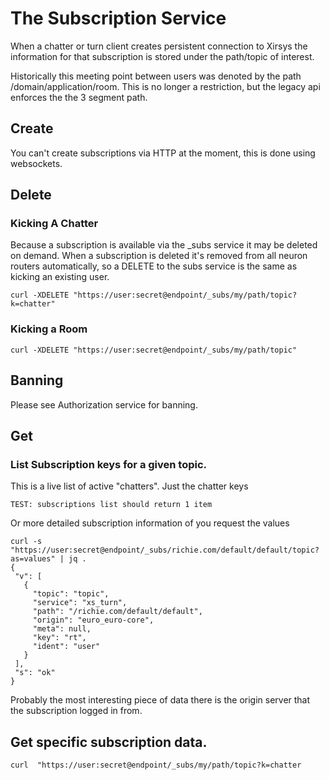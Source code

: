 # The Subscription Service

When a chatter or turn client creates persistent connection to Xirsys the information for that subscription is stored under the path/topic of interest.

Historically this meeting point between users was denoted by the path /domain/application/room. This is no longer a restriction, but the legacy api enforces the the 3 segment path.

## Create

You can't create subscriptions via HTTP at the moment, this is done using websockets.

## Delete

### Kicking A Chatter

Because a subscription is available via the \_subs service it may be deleted on demand. When a subscription is deleted it's removed from all neuron routers automatically, so a DELETE to the subs service is the same as kicking an existing user.

```
curl -XDELETE "https://user:secret@endpoint/_subs/my/path/topic?k=chatter"
```

### Kicking a Room

```
curl -XDELETE "https://user:secret@endpoint/_subs/my/path/topic"
```

## Banning

Please see Authorization service for banning.

## Get

### List Subscription keys for a given topic.

This is a live list of active "chatters". Just the chatter keys

```
TEST: subscriptions list should return 1 item
```

Or more detailed subscription information of you request the values

```
curl -s  "https://user:secret@endpoint/_subs/richie.com/default/default/topic?as=values" | jq .
{
 "v": [
   {
     "topic": "topic",
     "service": "xs_turn",
     "path": "/richie.com/default/default",
     "origin": "euro_euro-core",
     "meta": null,
     "key": "rt",
     "ident": "user"
   }
 ],
 "s": "ok"
}
```

Probably the most interesting piece of data there is the origin server that the subscription logged in from.

## Get specific subscription data.

```
curl  "https://user:secret@endpoint/_subs/my/path/topic?k=chatter
```



